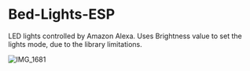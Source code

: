# Bed-Lights-ESP
LED lights controlled by Amazon Alexa.
Uses Brightness value to set the lights mode, due to the library limitations.

![IMG_1681](https://github.com/xeweva/Bed-Lights-ESP/assets/54597813/afbee172-9095-40ab-9c1b-175023b7f66b)
